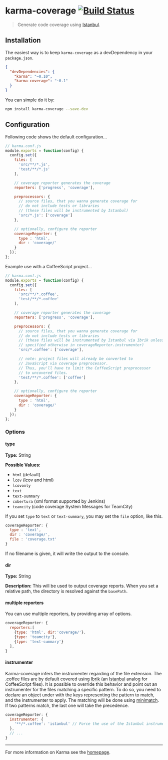 # karma-coverage [![Build Status](https://travis-ci.org/karma-runner/karma-coverage.png?branch=master)](https://travis-ci.org/karma-runner/karma-coverage)

> Generate code coverage using [Istanbul].

## Installation

The easiest way is to keep `karma-coverage` as a devDependency in your `package.json`.
```json
{
  "devDependencies": {
    "karma": "~0.10",
    "karma-coverage": "~0.1"
  }
}
```

You can simple do it by:
```bash
npm install karma-coverage --save-dev
```

## Configuration
Following code shows the default configuration...
```js
// karma.conf.js
module.exports = function(config) {
  config.set({
    files: [
      'src/**/*.js',
      'test/**/*.js'
    ],

    // coverage reporter generates the coverage
    reporters: ['progress', 'coverage'],

    preprocessors: {
      // source files, that you wanna generate coverage for
      // do not include tests or libraries
      // (these files will be instrumented by Istanbul)
      'src/*.js': ['coverage']
    },

    // optionally, configure the reporter
    coverageReporter: {
      type : 'html',
      dir : 'coverage/'
    }
  });
};
```

Example use with a CoffeeScript project...
```js
// karma.conf.js
module.exports = function(config) {
  config.set({
    files: [
      'src/**/*.coffee',
      'test/**/*.coffee'
    ],

    // coverage reporter generates the coverage
    reporters: ['progress', 'coverage'],

    preprocessors: {
      // source files, that you wanna generate coverage for
      // do not include tests or libraries
      // (these files will be instrumented by Istanbul via Ibrik unless
      // specified otherwise in coverageReporter.instrumenter)
      'src/*.coffee': ['coverage'],

      // note: project files will already be converted to
      // JavaScript via coverage preprocessor.
      // Thus, you'll have to limit the CoffeeScript preprocessor
      // to uncovered files.
      'test/**/*.coffee': ['coffee']
    },

    // optionally, configure the reporter
    coverageReporter: {
      type : 'html',
      dir : 'coverage/'
    }
  });
};

```

### Options
#### type
**Type:** String

**Possible Values:**
  * `html` (default)
  * `lcov` (lcov and html)
  * `lcovonly`
  * `text`
  * `text-summary`
  * `cobertura` (xml format supported by Jenkins)
  * `teamcity` (code coverage System Messages for TeamCity)

If you set `type` to `text` or `text-summary`, you may set the `file` option, like this.
```javascript
coverageReporter: {
  type : 'text',
  dir : 'coverage/',
  file : 'coverage.txt'
}
```
If no filename is given, it will write the output to the console.

#### dir
**Type:** String

**Description:** This will be used to output coverage reports. When
  you set a relative path, the directory is resolved against the `basePath`.

#### multiple reporters
You can use multiple reporters, by providing array of options.

```javascript
coverageReporter: {
  reporters:[
    {type: 'html', dir:'coverage/'},
    {type: 'teamcity'},
    {type: 'text-summary'}
  ],
}
```

#### instrumenter
Karma-coverage infers the instrumenter regarding of the file extension.
  The .coffee files are by default covered using
  [Ibrik](https://github.com/Constellation/ibrik) (an
  [Istanbul](https://github.com/gotwarlost/istanbul) analog for
  CoffeeScript files). It is possible to override this behavior and point out an
  instrumenter for the files matching a specific pattern.
  To do so, you need to declare an object under with the keys representing the
  pattern to match, and the instrumenter to apply. The matching will be done
  using [minimatch](https://github.com/isaacs/minimatch).
  If two patterns match, the last one will take the precedence.

```javascript
coverageReporter: {
  instrumenter: {
    '**/*.coffee': 'istanbul' // Force the use of the Istanbul instrumenter to cover CoffeeScript files
  },
  // ...
}
```

----

For more information on Karma see the [homepage].


[homepage]: http://karma-runner.github.com
[Istanbul]: https://github.com/yahoo/istanbul
